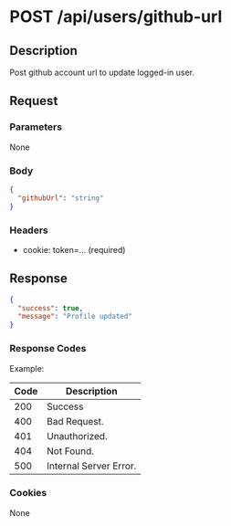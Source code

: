 # POST /api/users/github-url

## Description

Post github account url to update logged-in user.

## Request

### Parameters

None

### Body

```json
{
  "githubUrl": "string"
}
```

### Headers

- cookie: token=... (required)

## Response

```json
{
  "success": true,
  "message": "Profile updated"
}
```

### Response Codes

Example:

| Code | Description            |
|------|------------------------|
| 200  | Success                |
| 400  | Bad Request.           |
| 401  | Unauthorized.          |
| 404  | Not Found.             |
| 500  | Internal Server Error. |

### Cookies

None